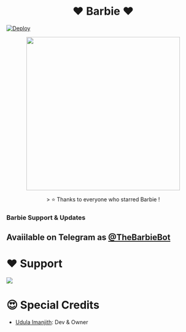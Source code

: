 <h1 align="center"><b> ❤️ Barbie ❤️</b></h1>

[![Deploy](https://www.herokucdn.com/deploy/button.svg)](https://heroku.com/deploy?template=https://github.com/UdulaImanjith/TheBarbieBot)
<p align="center"><a href="https://t.me/Ezila_Updates"><img src="https://telegra.ph/file/4d21e2dd5dac6417d5e55.jpg" width="400"></a></p>
<p align="center">
> ⭐️ Thanks to everyone who starred Barbie !

### Barbie Support & Updates
## Avaiilable on Telegram as [@TheBarbieBot](https://t.me/TheBarbieBot)

# ❤️ Support
<a href="https://t.me/TeamUIBotz"><img src="https://img.shields.io/badge/Join-Telegram%20Group-blue.svg?logo=Telegram"></a>

 # 😍 Special Credits
 
 - [Udula Imanjith](https://github.com/UdulaImanjith): Dev & Owner
